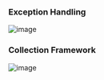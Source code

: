### Exception Handling
![image](https://github.com/user-attachments/assets/7bac1571-4818-48b9-8456-8f85aa949cbf)

### Collection Framework
![image](https://github.com/user-attachments/assets/ceae17c3-6b62-4895-895f-1b349e3b64c7)
